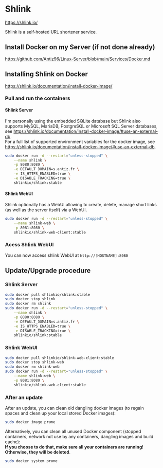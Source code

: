 # Shlink

<https://shlink.io/>

Shlink is a self-hosted URL shortener service.

## Install Docker on my Server (if not done already)

<https://github.com/Antiz96/Linux-Server/blob/main/Services/Docker.md>

## Installing Shlink on Docker

<https://shlink.io/documentation/install-docker-image/>  

### Pull and run the containers

#### Shlink Server

I'm personally using the embedded SQLite database but Shlink also supports MySQL, MariaDB, PostgreSQL or Microsoft SQL Server databases, see <https://shlink.io/documentation/install-docker-image/#use-an-external-db>.  
For a full list of supported environment variables for the docker image, see <https://shlink.io/documentation/install-docker-image/#use-an-external-db>.

```bash
sudo docker run -d --restart="unless-stopped" \
    --name shlink \
    -p 8080:8080 \
    -e DEFAULT_DOMAIN=s.antiz.fr \
    -e IS_HTTPS_ENABLED=true \
    -e DISABLE_TRACKING=true \
    shlinkio/shlink:stable
```

#### Shlink WebUI

Shlink optionally has a WebUI allowing to create, delete, manage short links (as well as the server itself) via a WebUI.

```bash
sudo docker run -d --restart="unless-stopped" \
    --name shlink-web \
    -p 8081:8080 \
    shlinkio/shlink-web-client:stable
```

### Acess Shlink WebUI

You can now access shlink WebUI at `http://[HOSTNAME]:8080`

## Update/Upgrade procedure

### Shlink Server

```bash
sudo docker pull shlinkio/shlink:stable
sudo docker stop shlink
sudo docker rm shlink
sudo docker run -d --restart="unless-stopped" \
    --name shlink \
    -p 8080:8080 \
    -e DEFAULT_DOMAIN=s.antiz.fr \
    -e IS_HTTPS_ENABLED=true \
    -e DISABLE_TRACKING=true \
    shlinkio/shlink:stable
```

### Shlink WebUI

```bash
sudo docker pull shlinkio/shlink-web-client:stable
sudo docker stop shlink-web
sudo docker rm shlink-web
sudo docker run -d --restart="unless-stopped" \
    --name shlink-web \
    -p 8081:8080 \
    shlinkio/shlink-web-client:stable
```

### After an update

After an update, you can clean old dangling docker images (to regain spaces and clean up your local stored Docker images):

```bash
sudo docker image prune
```

Alternatively, you can clean all unused Docker component (stopped containers, network not use by any containers, dangling images and build cache):  
**If you choose to do that, make sure all your containers are running! Otherwise, they will be deleted.**

```bash
sudo docker system prune
```
